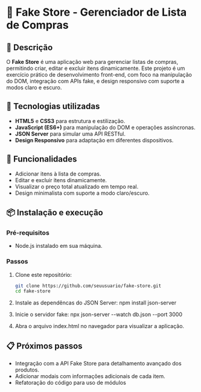 # 🛒 Fake Store - Gerenciador de Lista de Compras  

## 🚀 Descrição  
O **Fake Store** é uma aplicação web para gerenciar listas de compras, permitindo criar, editar e excluir itens dinamicamente. Este projeto é um exercício prático de desenvolvimento front-end, com foco na manipulação do DOM, integração com APIs fake, e design responsivo com suporte a modos claro e escuro.  

## 🧰 Tecnologias utilizadas  
- **HTML5** e **CSS3** para estrutura e estilização.  
- **JavaScript (ES6+)** para manipulação do DOM e operações assíncronas.  
- **JSON Server** para simular uma API RESTful.  
- **Design Responsivo** para adaptação em diferentes dispositivos.  

## 🌟 Funcionalidades  
- Adicionar itens à lista de compras.  
- Editar e excluir itens dinamicamente.  
- Visualizar o preço total atualizado em tempo real.  
- Design minimalista com suporte a modo claro/escuro.  

## 📦 Instalação e execução  
### Pré-requisitos  
- Node.js instalado em sua máquina.  

### Passos  
1. Clone este repositório:  
   ```bash
   git clone https://github.com/seuusuario/fake-store.git
   cd fake-store

2. Instale as dependêncas do JSON Server:
   npm install json-server

3. Inicie o servidor fake:
  npx json-server --watch db.json --port 3000

4. Abra o arquivo index.html no navegador para visualizar a aplicação.

## 📋 Próximos passos
- Integração com a API Fake Store para detalhamento avançado dos produtos.
- Adicionar modais com informações adicionais de cada item.
- Refatoração do código para uso de módulos
